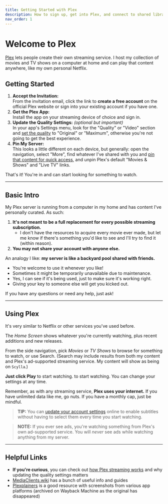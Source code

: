 ```yaml
---
title: Getting Started with Plex
description: How to sign up, get into Plex, and connect to shared libraries.
nav_order: 1
---
```

# Welcome to Plex
[Plex](https://www.plex.tv/{target=_blank}) lets people create their own streaming service. I host my collection of movies and TV shows on a computer at home and can play that content anywhere, like my own personal Netflix.

## Getting Started

1. **Accept the Invitation:**  
From the invitation email, click the link to **create a free account** on the official Plex website or sign into your existing account if you have one.
2. **Get the Plex App:**  
Install the app on your streaming device of choice and sign in.
3. **Update the Quality Settings:** _(optional but important)_  
In your app's Settings menu, look for the "Quality" or "Video" section and [set the quality](quality-settings.md) to "Original" or "Maximum", otherwise you're not going to get the best experience.
4. **Pin My Server:**  
This looks a little different on each device, but generally: open the navigation, select "More", find whatever I've shared with you and <a href="https://support.plex.tv/articles/customizing-the-apps/#toc-0" target="_blank">pin that content for quick access</a>, and unpin Plex's default "Movies & Shows" and "Live TV" links.

That's it! You're in and can start looking for something to watch.

---

## Basic Intro
My Plex server is running from a computer in my home and has content I've personally curated. As such:

1. **It's not meant to be a full replacement for every possible streaming subscription.**
   * I don't have the resources to acquire every movie ever made, but let me know if there's something you'd like to see and I'll try to find it (within reason).
2. **You may not share your account with anyone else.**

An analogy I like: **my server is like a backyard pool shared with friends.**
* You're welcome to use it whenever you like!
* Sometimes it might be temporarily unavailable due to maintenance.
* Yes, I can see if it's being used, just to make sure it's working right.
* Giving your key to someone else will get you kicked out.

If you have any questions or need any help, just ask!

---

## Using Plex
It's very similar to Netflix or other services you've used before.

The _Home Screen_ shows whatever you're currently watching, plus recent additions and new releases.

From the side navigation, pick _Movies_ or _TV Shows_ to browse for something to watch, or use Search. (Search may include results from both my content and Plex's ad-supported streaming service. My content will show as being on `Scylla`.)

**Just click Play** to start watching. to start watching. You can change your settings at any time.

Remember, as with any streaming service, **Plex uses your internet.** If you have unlimited data like me, go nuts. If you have a monthly cap, just be mindful.

> **TIP:** You can [update your account settings](account-settings.md) online to enable subtitles without having to select them every time you start watching.

> **NOTE:** If you ever see ads, you're watching something from Plex's own ad-supported service. You will _never_ see ads while watching anything from my server.

-----

## Helpful Links
* **If you're curious**, you can check out [how Plex streaming works](faqs.md) and why updating the quality settings matters
* <a href="https://mediaclients.wiki/en/Plex" target="_blank">MediaClients.wiki</a> has a bunch of useful info and guides
* <a href="https://web.archive.org/web/20250317201942/http://plxplainers.xyz/" target="_blank">Plexplainers</a> is a good resource with screenshots from various app platforms (archived on Wayback Machine as the original has disappeared)

